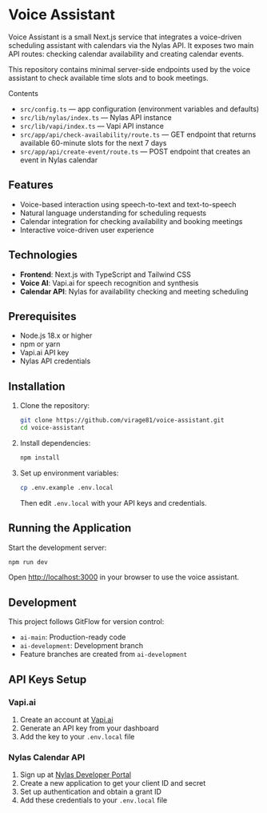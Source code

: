 # Voice Assistant

Voice Assistant is a small Next.js service that integrates a voice-driven scheduling assistant with calendars via the
Nylas API. It exposes two main API routes: checking calendar availability and creating calendar events.

This repository contains minimal server-side endpoints used by the voice assistant to check available time slots and to
book meetings.

Contents

- `src/config.ts` — app configuration (environment variables and defaults)
- `src/lib/nylas/index.ts` — Nylas API instance
- `src/lib/vapi/index.ts` — Vapi API instance
- `src/app/api/check-availability/route.ts` — GET endpoint that returns available 60-minute slots for the next 7 days
- `src/app/api/create-event/route.ts` — POST endpoint that creates an event in Nylas calendar

## Features

- Voice-based interaction using speech-to-text and text-to-speech
- Natural language understanding for scheduling requests
- Calendar integration for checking availability and booking meetings
- Interactive voice-driven user experience

## Technologies

- **Frontend**: Next.js with TypeScript and Tailwind CSS
- **Voice AI**: Vapi.ai for speech recognition and synthesis
- **Calendar API**: Nylas for availability checking and meeting scheduling

## Prerequisites

- Node.js 18.x or higher
- npm or yarn
- Vapi.ai API key
- Nylas API credentials

## Installation

1. Clone the repository:

   ```bash
   git clone https://github.com/virage81/voice-assistant.git
   cd voice-assistant
   ```

2. Install dependencies:

   ```bash
   npm install
   ```

3. Set up environment variables:

   ```bash
   cp .env.example .env.local
   ```

   Then edit `.env.local` with your API keys and credentials.

## Running the Application

Start the development server:

```bash
npm run dev
```

Open [http://localhost:3000](http://localhost:3000) in your browser to use the voice assistant.

## Development

This project follows GitFlow for version control:

- `ai-main`: Production-ready code
- `ai-development`: Development branch
- Feature branches are created from `ai-development`

## API Keys Setup

### Vapi.ai

1. Create an account at [Vapi.ai](https://vapi.ai)
2. Generate an API key from your dashboard
3. Add the key to your `.env.local` file

### Nylas Calendar API

1. Sign up at [Nylas Developer Portal](https://developer.nylas.com/)
2. Create a new application to get your client ID and secret
3. Set up authentication and obtain a grant ID
4. Add these credentials to your `.env.local` file
